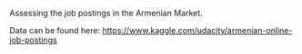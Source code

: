 Assessing the job postings in the Armenian Market.

Data can be found here: https://www.kaggle.com/udacity/armenian-online-job-postings

